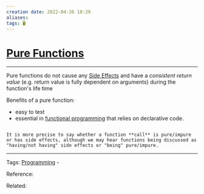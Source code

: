 ```yaml
---
creation date: 2022-04-26 10:29
aliases: 
tags: 🖥️
---
```


# [Pure Functions](Pure%20Functions.md)
---
Pure functions do not cause any [Side Effects](./Side%20Effects.md) and have a *consistent return value* (e.g. return value is fully dependent on arguments) during the function's life time


Benefits of a pure function:
 - easy to test
 - essential in [functional programming](./Functional%20Programming.md) that relies on declarative code.

```ad-tip

It is more precise to say whether a function **call** is pure/impure or has side effects, although we may hear functions being discussed as "having/not having" side effects or "being" pure/impure. 

```


---
Tags: [Programming](Programming.md) - 

Reference:

Related: 